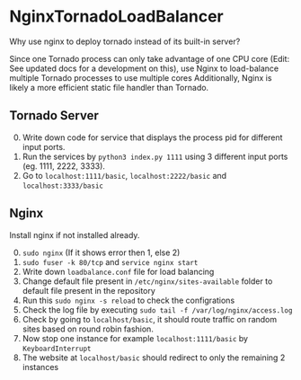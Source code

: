 # NginxTornadoLoadBalancer

Why use nginx to deploy tornado instead of its built-in server?

Since one Tornado process can only take advantage of one CPU core (Edit: See updated docs for a development on this), use Nginx to load-balance multiple Tornado processes to use multiple cores Additionally, Nginx is likely a more efficient static file handler than Tornado.

## Tornado Server

0. Write down code for service that displays the process pid for different input ports.
1. Run the services by `python3 index.py 1111` using 3 different input ports (eg. 1111, 2222, 3333).
2. Go to `localhost:1111/basic`, `localhost:2222/basic` and `localhost:3333/basic`

## Nginx

Install nginx if not installed already.

0. `sudo nginx` (If it shows error then 1, else 2)
1. `sudo fuser -k 80/tcp` and `service nginx start`
2. Write down `loadbalance.conf` file for load balancing
3. Change default file present in `/etc/nginx/sites-available` folder to default file present in the repository
4. Run this `sudo nginx -s reload` to check the configrations
5. Check the log file by executing `sudo tail -f /var/log/nginx/access.log`
6. Check by going to `localhost/basic`, it should route traffic on random sites based on round robin fashion.
7. Now stop one instance for example `localhost:1111/basic` by `KeyboardInterrupt`
8. The website at `localhost/basic` should redirect to only the remaining 2 instances
